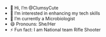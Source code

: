- 👋 Hi, I’m @ClumsyCute
- 👀 I’m interested in enhancing my tech skills
- 🌱 I’m currently a Microbiologist
- 😄 Pronouns: She/Her
- ⚡ Fun fact: I am National team Rifle Shooter
<!---
ClumsyCute/ClumsyCute is a ✨ special ✨ repository because its `README.md` (this file) appears on your GitHub profile.
You can click the Preview link to take a look at your changes.
--->
